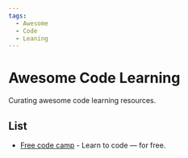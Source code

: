 ```yaml
---
tags:
  - Awesome
  - Code
  - Leaning
---
```


# Awesome Code Learning

Curating awesome code learning resources.

## List

- [Free code camp](https://www.freecodecamp.org/) - Learn to code — for free.